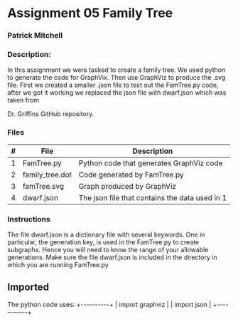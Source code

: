# Assignment 05 Family Tree
### Patrick Mitchell
### Description:

In this assignment we were tasked to create a family tree. We used python to generate the code for
GraphVix. Then use GraphViz to produce the .svg file. First we created a smaller .json file to text out
the FamTree.py code, after we got it working we replaced the json file with dwarf.json which was taken from

Dr. Griffins GitHub repository. 

### Files

|   #   | File            | Description                                        |
| :---: | --------------- | -------------------------------------------------- |
|   1   | FamTree.py        | Python code that generates GraphViz code     |
|   2   | family_tree.dot   | Code generated by FamTree.py      |
|   3  | famTree.svg | Graph produced by GraphViz |
| 4 | dwarf.json  | The json file that contains the data used in 1 |

### Instructions

The file dwarf.json is a dictionary file with several keywords. One in particular, the generation key, is used in the FamTree.py to
create subgraphs. Hence you will need to know the range of your allowable generations. Make sure the file dwarf.json is included in the directory in which you are running FamTree.py

## Imported

The python code uses:
+----------+
| import graphviz |
| import json   |
+-----------+
